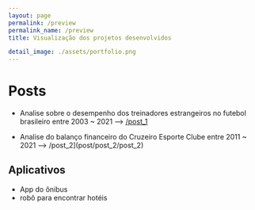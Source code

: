 ```yaml
---
layout: page
permalink: /preview
permalink_name: /preview
title: Visualização dos projetos desenvolvidos

detail_image: ./assets/portfolio.png
---
```


# Posts

 - Analise sobre o desempenho dos treinadores estrangeiros no futebol brasileiro 
   entre 2003 ~ 2021 --> [/post_1](post/post_1/post_1)

 - Analise do balanço financeiro do Cruzeiro Esporte Clube entre 2011 ~ 2021 --> /post_2](post/post_2/post_2)

## Aplicativos 

- App do ônibus 
- robô para encontrar hotéis
